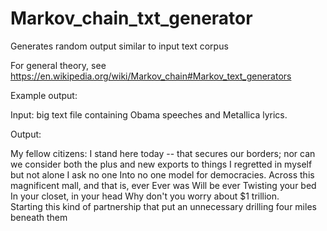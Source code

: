 # Markov_chain_txt_generator
Generates random output similar to input text corpus

For general theory, see https://en.wikipedia.org/wiki/Markov_chain#Markov_text_generators

Example output:

Input: 
big text file containing Obama speeches and Metallica lyrics. 

Output:

 My fellow citizens:  I stand here today -- that secures our borders; nor can we consider both 
 the plus and new exports to things I regretted in myself but not alone I ask no one Into no one 
 model for democracies.  Across this magnificent mall, and that is, ever Ever was Will be ever 
 Twisting your bed In your closet, in your head Why don't you worry about $1 trillion.  
 Starting this kind of partnership that put an unnecessary drilling four miles beneath them
